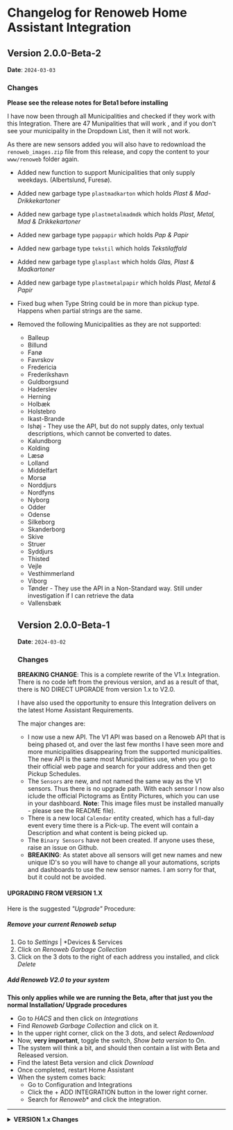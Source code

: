 # Changelog for Renoweb Home Assistant Integration


  ## Version 2.0.0-Beta-2

  **Date**: `2024-03-03`

  ### Changes

  **Please see the release notes for Beta1 before installing**

I have now been through all Municipalities and checked if they work with this Integration. There are 47 Munipalities that will work , and if you don't see your municipality in the Dropdown List, then it will not work.

As there are new sensors added you will also have to redownload the `renoweb_images.zip` file from this release, and copy the content to your `www/renoweb` folder again.

* Added new function to support Municipalities that only supply weekdays. (Albertslund, Furesø).
* Added new garbage type `plastmadkarton` which holds *Plast & Mad-Drikkekartoner*
* Added new garbage type `plastmetalmadmdk` which holds *Plast, Metal, Mad & Drikkekartoner*
* Added new garbage type `pappapir` which holds *Pap & Papir*
* Added new garbage type `tekstil` which holds *Tekstilaffald*
* Added new garbage type `glasplast` which holds *Glas, Plast & Madkartoner*
* Added new garbage type `plastmetalpapir` which holds *Plast, Metal & Papir*
* Fixed bug when Type String could be in more than pickup type. Happens when partial strings are the same.
* Removed the following Municipalities as they are not supported:
  * Balleup
  * Billund
  * Fanø
  * Favrskov
  * Fredericia
  * Frederikshavn
  * Guldborgsund
  * Haderslev
  * Herning
  * Holbæk
  * Holstebro
  * Ikast-Brande
  * Ishøj - They use the API, but do not supply dates, only textual descriptions, which cannot be converted to dates.
  * Kalundborg
  * Kolding
  * Læsø
  * Lolland
  * Middelfart
  * Morsø
  * Norddjurs
  * Nordfyns
  * Nyborg
  * Odder
  * Odense
  * Silkeborg
  * Skanderborg
  * Skive
  * Struer
  * Syddjurs
  * Thisted
  * Vejle
  * Vesthimmerland
  * Viborg
  * Tønder - They use the API in a Non-Standard way. Still under investigation if I can retrieve the data
  * Vallensbæk


  ## Version 2.0.0-Beta-1

  **Date**: `2024-03-02`

  ### Changes

  **BREAKING CHANGE**: This is a complete rewrite of the V1.x Integration. There is no code left from the previous version, and as a result of that, there is NO DIRECT UPGRADE from version 1.x to V2.0.

  I have also used the opportunity to ensure this Integration delivers on the latest Home Assistant Requirements.

  The major changes are:
  - I now use a new API. The V1 API was based on a Renoweb API that is being phased ot, and over the last few months I have seen more and more municipalities disappearing from the supported municipalities. The new API is the same most Municipalities use, when you go to their official web page and search for your address and then get Pickup Schedules.
  - The `Sensors` are new, and not named the same way as the V1 sensors. Thus there is no upgrade path. With each sensor I now also iclude the official Pictograms as Entity Pictures, which you can use in your dashboard. **Note**: This image files must be installed manually - please see the README file).
  - There is a new local `Calendar` entity created, which has a full-day event every time there is a Pick-up. The event will contain a Description and what content is being picked up.
  - The `Binary Sensors` have not been created. If anyone uses these, raise an issue on Github.
  - **BREAKING**: As statet above all sensors will get new names and new unique ID's so you will have to change all your automations, scripts and dashboards to use the new sensor names. I am sorry for that, but it could not be avoided.


#### UPGRADING FROM VERSION 1.X

Here is the suggested *"Upgrade"* Procedure:

##### Remove your current Renoweb setup
1. Go to *Settings* | *Devices & Services
2. Click on *Renoweb Garbage Collection*
3. Click on the 3 dots to the right of each address you installed, and click *Delete*


##### Add Renoweb V2.0 to your system
**This only applies while we are running the Beta, after that just you the normal Installation/
Upgrade procedures**

* Go to *HACS* and then click on *Integrations*
* Find *Renoweb Garbage Collection* and click on it.
* In the upper right corner, click on the 3 dots, and select *Redownload*
* Now, **very important**, toggle the switch, *Show beta version* to On.
* The system will think a bit, and should then contain a list with Beta and Released version.
* Find the latest Beta version and click *Download*
* Once completed, restart Home Assistant
* When the system comes back:
  * Go to Configuration and Integrations
  * Click the + ADD INTEGRATION button in the lower right corner.
  * Search for *Renoweb** and click the integration.

-------------

<details>
  <summary><b>VERSION 1.x Changes </b></summary>

  ## Version 1.0.1

  **Date**: `2024-01-08`

  ### Changes
  - Adding a workaround for addresses and houses numbers with multile houses. (Like 2, 2A, "b etc.). You can now type the house number as <HOUSE_NUMBER>,<ID> and it will get the correct address. In order to to get the ID you can use the [renoweb.py](https://github.com/briis/pyrenoweb) program and follow the instructions below:

    To get the ID number you can execute the following commands using the renoweb.py program:

    Get the Municipality ID: `python3 renoweb.py municipality` Pick your ID from the list
    Get the Road ID: `python3 renoweb.py road <MUNICIPALITY_ID> <ZIP_CODE> <ROAD_NAME>`
    Get the Address ID (This is the ID used above): `python3 renoweb.py address <MUNICIPALITY_ID><ROAD_ID> <HOUSE_NUMBER>``

    Now pick the right ID from the last list of houses.

  Or if you can't get this to work, send me your address and I will find it for you 😀


  ## Version 1.0.0

  - `ADDED`: For each Bin there will now be a binary_sensor called `binary_sensor.BIN_NAME_valid`. This sensor will show if data for this specific bin is valid. I use it personally with the conditional card, to only show a card if the data is valid.
  - `CHANGED`: I have now rewritten some of the function to try and create more automatic recovery, should the sensor not get data on start on after an update. It will keep trying for a while, but if it takes too long it will give up, and not try again before the next timed update (Which per default is 6 hours). I did this a while ago and I do believe this introduces a **Breaking Change** as the sensors will get new names. (I honestly can't remember if this was the case) If this happens, just delete the Integration and re-add it, and then update you cards and automations with the new names. Sorry for any inconvinience.

  ## Version 0.1.16

  - `FIXED`: Ensuring all Unit of Measurrement are always the same (dage). This ensures that the sensors can be used with Helpers like the Min/Max helper.
  - `ADDED`: Added new sensor called `sensor.renoweb_days_until_next_pickup`, which shows the number of days until the next pick-up of any of the containers.

  ## Version 0.1.15

  - `FIXED`: Fixing deprecated `async_get_registry` that might start showing up in HA 2022.6

  ## Version 0.1.14

  * `FIXED`: Fixes issue #10, with a deprecation warning about `device_state_attributes`.

  ## Version 0.1.13

  * `FIXED`: **BREAKING CHANGE** Det viser sig at i nogle kommuner vil der forekomme afhentninger der hedder det samme - eksempelvis Haveaffald - men forekommer på forskellige tidspunkter. Hvis såddane forkommer, så ville kun den sidste af disse blive registreret. Denne version løser dette problem, ved at tilføje et unikt id til navnet. Men ved at gøre dette, så bryder det med tidligere versioner, som kun genererede et unikt id baseret på type. Så når man har opdateret til denne version, er det nødvendigt at:
    * Slette integration, fra *Integrations* siden og derefter tilføje den igen.
    * Rette på de sider hvor man viser sensorerne da de nu, for de flestes vedkommende, har fået nye navne
    * Rette i eventuelle automatiseringer, som anvender disse sensorer, af samme årsag som ovenfor.

    Beklager dette, men det er den eneste måde at sikre at alle data vises for alle.
    Fixer issue #7
  * `FIXED`: Tilføjet **iot_class** til `manifest.json`, som krævet af Home Assistant fra version 2021.5

  ## Version 0.1.12-Beta

  * `FIXED`: BREAKING CHANGE Det viser sig at i nogle kommuner vil der forekomme afhentninger der hedder det samme - eksempelvis Haveaffald - men forekommer på forskellige tidspunkter. Hvis såddane forkommer, så ville kun den sidste af disse blive registreret. Denne version løser dette problem, ved at tilføje et unikt id til navnet. Men ved at gøre dette, så bryder det med tidligere versioner, som kun genererede et unikt id baseret på type. Så når man har opdateret til denne version, er det nødvendigt at:
    * Slette integration, fra *Integrations* siden og derefter tilføje den igen.
    * Rette på de sider hvor man viser sensorerne da de nu, for de flestes vedkommende, har fået nye navne
    * Rette i eventuelle automatiseringer, som anvender disse sensorer, af samme årsag som ovenfor.

    Beklager dette, men det er den eneste måde at sikre at alle data vises for alle.
</details>
